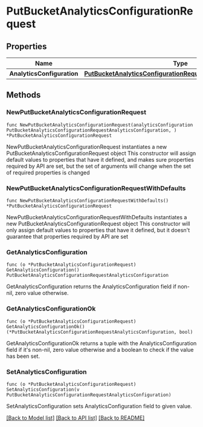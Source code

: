 # PutBucketAnalyticsConfigurationRequest

## Properties

Name | Type | Description | Notes
------------ | ------------- | ------------- | -------------
**AnalyticsConfiguration** | [**PutBucketAnalyticsConfigurationRequestAnalyticsConfiguration**](PutBucketAnalyticsConfigurationRequestAnalyticsConfiguration.md) |  | 

## Methods

### NewPutBucketAnalyticsConfigurationRequest

`func NewPutBucketAnalyticsConfigurationRequest(analyticsConfiguration PutBucketAnalyticsConfigurationRequestAnalyticsConfiguration, ) *PutBucketAnalyticsConfigurationRequest`

NewPutBucketAnalyticsConfigurationRequest instantiates a new PutBucketAnalyticsConfigurationRequest object
This constructor will assign default values to properties that have it defined,
and makes sure properties required by API are set, but the set of arguments
will change when the set of required properties is changed

### NewPutBucketAnalyticsConfigurationRequestWithDefaults

`func NewPutBucketAnalyticsConfigurationRequestWithDefaults() *PutBucketAnalyticsConfigurationRequest`

NewPutBucketAnalyticsConfigurationRequestWithDefaults instantiates a new PutBucketAnalyticsConfigurationRequest object
This constructor will only assign default values to properties that have it defined,
but it doesn't guarantee that properties required by API are set

### GetAnalyticsConfiguration

`func (o *PutBucketAnalyticsConfigurationRequest) GetAnalyticsConfiguration() PutBucketAnalyticsConfigurationRequestAnalyticsConfiguration`

GetAnalyticsConfiguration returns the AnalyticsConfiguration field if non-nil, zero value otherwise.

### GetAnalyticsConfigurationOk

`func (o *PutBucketAnalyticsConfigurationRequest) GetAnalyticsConfigurationOk() (*PutBucketAnalyticsConfigurationRequestAnalyticsConfiguration, bool)`

GetAnalyticsConfigurationOk returns a tuple with the AnalyticsConfiguration field if it's non-nil, zero value otherwise
and a boolean to check if the value has been set.

### SetAnalyticsConfiguration

`func (o *PutBucketAnalyticsConfigurationRequest) SetAnalyticsConfiguration(v PutBucketAnalyticsConfigurationRequestAnalyticsConfiguration)`

SetAnalyticsConfiguration sets AnalyticsConfiguration field to given value.



[[Back to Model list]](../README.md#documentation-for-models) [[Back to API list]](../README.md#documentation-for-api-endpoints) [[Back to README]](../README.md)


